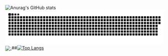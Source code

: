 

![Anurag's GitHub stats](https://github-readme-stats.vercel.app/api?username=ShuXCoding&show_icons=true&theme=synthwave)
<a href=#><img src="contributions.svg"></a>
<a href="https://git@github.com:ShuXCoding/ShuXCoding.git">
  <img align="center" src="https://github-readme-stats.vercel.app/api/pin/?username=ShuXCoding&repo=github-readme-stats" />
</a>
##[![Top Langs](https://github-readme-stats.vercel.app/api/top-langs/?username=ShuXCoding&layout=compact)](https://github.com/anuraghazra/github-readme-stats)

